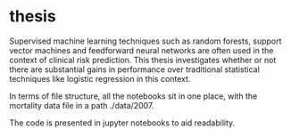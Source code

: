 # thesis
Supervised machine learning techniques such as random forests, support vector machines and feedforward neural networks are often used in the context of clinical risk prediction. This thesis investigates whether or not there are substantial gains in performance over traditional statistical techniques like logistic regression in this context.

In terms of file structure, all the notebooks sit in one place, with the mortality data file in a path ./data/2007.

The code is presented in jupyter notebooks to aid readability.
